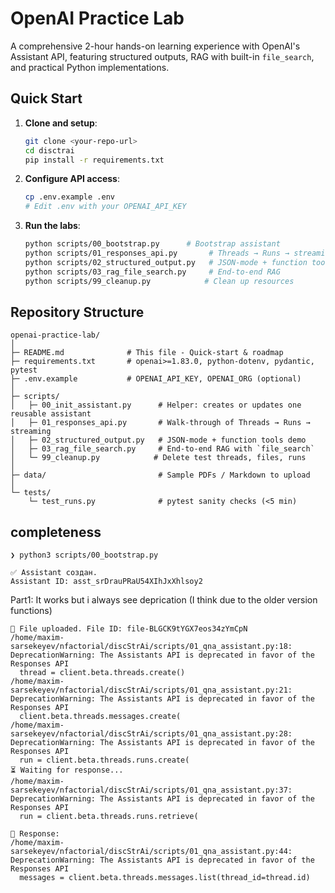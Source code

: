 # OpenAI Practice Lab

A comprehensive 2-hour hands-on learning experience with OpenAI's Assistant API, featuring structured outputs, RAG with built-in `file_search`, and practical Python implementations.

## Quick Start

1. **Clone and setup**:

   ```bash
   git clone <your-repo-url>
   cd disctrai
   pip install -r requirements.txt
   ```

2. **Configure API access**:

   ```bash
   cp .env.example .env
   # Edit .env with your OPENAI_API_KEY
   ```

3. **Run the labs**:
   ```bash
   python scripts/00_bootstrap.py      # Bootstrap assistant
   python scripts/01_responses_api.py       # Threads → Runs → streaming
   python scripts/02_structured_output.py   # JSON-mode + function tools
   python scripts/03_rag_file_search.py     # End-to-end RAG
   python scripts/99_cleanup.py            # Clean up resources
   ```

## Repository Structure

```
openai-practice-lab/
│
├─ README.md              # This file - Quick-start & roadmap
├─ requirements.txt       # openai>=1.83.0, python-dotenv, pydantic, pytest
├─ .env.example           # OPENAI_API_KEY, OPENAI_ORG (optional)
│
├─ scripts/
│   ├─ 00_init_assistant.py      # Helper: creates or updates one reusable assistant
│   ├─ 01_responses_api.py       # Walk-through of Threads → Runs → streaming
│   ├─ 02_structured_output.py   # JSON-mode + function tools demo
│   ├─ 03_rag_file_search.py     # End-to-end RAG with `file_search`
│   └─ 99_cleanup.py            # Delete test threads, files, runs
│
├─ data/                         # Sample PDFs / Markdown to upload
│
└─ tests/
    └─ test_runs.py              # pytest sanity checks (<5 min)
```

## completeness

```ssh
❯ python3 scripts/00_bootstrap.py

✅ Assistant создан.
Assistant ID: asst_srDrauPRaU54XIhJxXhlsoy2
```

Part1:
It works but i always see deprication (I think due to the older version functions)
```ssh
📄 File uploaded. File ID: file-BLGCK9tYGX7eos34zYmCpN
/home/maxim-sarsekeyev/nfactorial/discStrAi/scripts/01_qna_assistant.py:18: DeprecationWarning: The Assistants API is deprecated in favor of the Responses API
  thread = client.beta.threads.create()
/home/maxim-sarsekeyev/nfactorial/discStrAi/scripts/01_qna_assistant.py:21: DeprecationWarning: The Assistants API is deprecated in favor of the Responses API
  client.beta.threads.messages.create(
/home/maxim-sarsekeyev/nfactorial/discStrAi/scripts/01_qna_assistant.py:28: DeprecationWarning: The Assistants API is deprecated in favor of the Responses API
  run = client.beta.threads.runs.create(
⏳ Waiting for response...
/home/maxim-sarsekeyev/nfactorial/discStrAi/scripts/01_qna_assistant.py:37: DeprecationWarning: The Assistants API is deprecated in favor of the Responses API
  run = client.beta.threads.runs.retrieve(

📘 Response:
/home/maxim-sarsekeyev/nfactorial/discStrAi/scripts/01_qna_assistant.py:44: DeprecationWarning: The Assistants API is deprecated in favor of the Responses API
  messages = client.beta.threads.messages.list(thread_id=thread.id)
```
